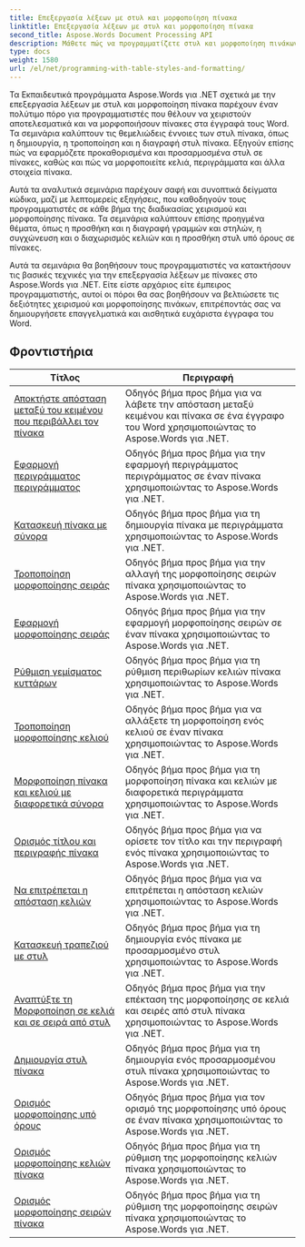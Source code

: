 ```yaml
---
title: Επεξεργασία λέξεων με στυλ και μορφοποίηση πίνακα
linktitle: Επεξεργασία λέξεων με στυλ και μορφοποίηση πίνακα
second_title: Aspose.Words Document Processing API
description: Μάθετε πώς να προγραμματίζετε στυλ και μορφοποίηση πινάκων στο Aspose.Words για .NET. Μάθετε πώς να εφαρμόζετε προκαθορισμένα στυλ, να προσαρμόζετε τη μορφοποίηση κελιών, τα περιγράμματα και πολλά άλλα με εκπαιδευτικά βήματα βήμα προς βήμα και δείγμα κώδικα σε C#.
type: docs
weight: 1580
url: /el/net/programming-with-table-styles-and-formatting/
---
```

Τα Εκπαιδευτικά προγράμματα Aspose.Words για .NET σχετικά με την επεξεργασία λέξεων με στυλ και μορφοποίηση πίνακα παρέχουν έναν πολύτιμο πόρο για προγραμματιστές που θέλουν να χειριστούν αποτελεσματικά και να μορφοποιήσουν πίνακες στα έγγραφά τους Word. Τα σεμινάρια καλύπτουν τις θεμελιώδεις έννοιες των στυλ πίνακα, όπως η δημιουργία, η τροποποίηση και η διαγραφή στυλ πίνακα. Εξηγούν επίσης πώς να εφαρμόζετε προκαθορισμένα και προσαρμοσμένα στυλ σε πίνακες, καθώς και πώς να μορφοποιείτε κελιά, περιγράμματα και άλλα στοιχεία πίνακα.

Αυτά τα αναλυτικά σεμινάρια παρέχουν σαφή και συνοπτικά δείγματα κώδικα, μαζί με λεπτομερείς εξηγήσεις, που καθοδηγούν τους προγραμματιστές σε κάθε βήμα της διαδικασίας χειρισμού και μορφοποίησης πίνακα. Τα σεμινάρια καλύπτουν επίσης προηγμένα θέματα, όπως η προσθήκη και η διαγραφή γραμμών και στηλών, η συγχώνευση και ο διαχωρισμός κελιών και η προσθήκη στυλ υπό όρους σε πίνακες.

Αυτά τα σεμινάρια θα βοηθήσουν τους προγραμματιστές να κατακτήσουν τις βασικές τεχνικές για την επεξεργασία λέξεων με πίνακες στο Aspose.Words για .NET. Είτε είστε αρχάριος είτε έμπειρος προγραμματιστής, αυτοί οι πόροι θα σας βοηθήσουν να βελτιώσετε τις δεξιότητες χειρισμού και μορφοποίησης πινάκων, επιτρέποντάς σας να δημιουργήσετε επαγγελματικά και αισθητικά ευχάριστα έγγραφα του Word.

 ## Φροντιστήρια
| Τίτλος | Περιγραφή |
| --- | --- |
| [Αποκτήστε απόσταση μεταξύ του κειμένου που περιβάλλει τον πίνακα](./get-distance-between-table-surrounding-text/) | Οδηγός βήμα προς βήμα για να λάβετε την απόσταση μεταξύ κειμένου και πίνακα σε ένα έγγραφο του Word χρησιμοποιώντας το Aspose.Words για .NET. |
| [Εφαρμογή περιγράμματος περιγράμματος](./apply-outline-border/) | Οδηγός βήμα προς βήμα για την εφαρμογή περιγράμματος περιγράμματος σε έναν πίνακα χρησιμοποιώντας το Aspose.Words για .NET. |
| [Κατασκευή πίνακα με σύνορα](./build-table-with-borders/) | Οδηγός βήμα προς βήμα για τη δημιουργία πίνακα με περιγράμματα χρησιμοποιώντας το Aspose.Words για .NET. |
| [Τροποποίηση μορφοποίησης σειράς](./modify-row-formatting/) | Οδηγός βήμα προς βήμα για την αλλαγή της μορφοποίησης σειρών πίνακα χρησιμοποιώντας το Aspose.Words για .NET. |
| [Εφαρμογή μορφοποίησης σειράς](./apply-row-formatting/) | Οδηγός βήμα προς βήμα για την εφαρμογή μορφοποίησης σειρών σε έναν πίνακα χρησιμοποιώντας το Aspose.Words για .NET. |
| [Ρύθμιση γεμίσματος κυττάρων](./set-cell-padding/) | Οδηγός βήμα προς βήμα για τη ρύθμιση περιθωρίων κελιών πίνακα χρησιμοποιώντας το Aspose.Words για .NET. |
| [Τροποποίηση μορφοποίησης κελιού](./modify-cell-formatting/) | Οδηγός βήμα προς βήμα για να αλλάξετε τη μορφοποίηση ενός κελιού σε έναν πίνακα χρησιμοποιώντας το Aspose.Words για .NET. |
| [Μορφοποίηση πίνακα και κελιού με διαφορετικά σύνορα](./format-table-and-cell-with-different-borders/) | Οδηγός βήμα προς βήμα για τη μορφοποίηση πίνακα και κελιών με διαφορετικά περιγράμματα χρησιμοποιώντας το Aspose.Words για .NET. |
| [Ορισμός τίτλου και περιγραφής πίνακα](./set-table-title-and-description/) | Οδηγός βήμα προς βήμα για να ορίσετε τον τίτλο και την περιγραφή ενός πίνακα χρησιμοποιώντας το Aspose.Words για .NET. |
| [Να επιτρέπεται η απόσταση κελιών](./allow-cell-spacing/) | Οδηγός βήμα προς βήμα για να επιτρέπεται η απόσταση κελιών χρησιμοποιώντας το Aspose.Words για .NET. |
| [Κατασκευή τραπεζιού με στυλ](./build-table-with-style/) | Οδηγός βήμα προς βήμα για τη δημιουργία ενός πίνακα με προσαρμοσμένο στυλ χρησιμοποιώντας το Aspose.Words για .NET. |
| [Αναπτύξτε τη Μορφοποίηση σε κελιά και σε σειρά από στυλ](./expand-formatting-on-cells-and-row-from-style/) | Οδηγός βήμα προς βήμα για την επέκταση της μορφοποίησης σε κελιά και σειρές από στυλ πίνακα χρησιμοποιώντας το Aspose.Words για .NET. |
| [Δημιουργία στυλ πίνακα](./create-table-style/) | Οδηγός βήμα προς βήμα για τη δημιουργία ενός προσαρμοσμένου στυλ πίνακα χρησιμοποιώντας το Aspose.Words για .NET. |
| [Ορισμός μορφοποίησης υπό όρους](./define-conditional-formatting/) | Οδηγός βήμα προς βήμα για τον ορισμό της μορφοποίησης υπό όρους σε έναν πίνακα χρησιμοποιώντας το Aspose.Words για .NET. |
| [Ορισμός μορφοποίησης κελιών πίνακα](./set-table-cell-formatting/) | Οδηγός βήμα προς βήμα για τη ρύθμιση της μορφοποίησης κελιών πίνακα χρησιμοποιώντας το Aspose.Words για .NET. |
| [Ορισμός μορφοποίησης σειρών πίνακα](./set-table-row-formatting/) | Οδηγός βήμα προς βήμα για τη ρύθμιση της μορφοποίησης σειρών πίνακα χρησιμοποιώντας το Aspose.Words για .NET. |